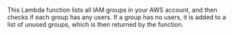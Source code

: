 This Lambda function lists all IAM groups in your AWS account, and then checks if each group has any users. If a group has no users, it is added to a list of unused groups, which is then returned by the function.